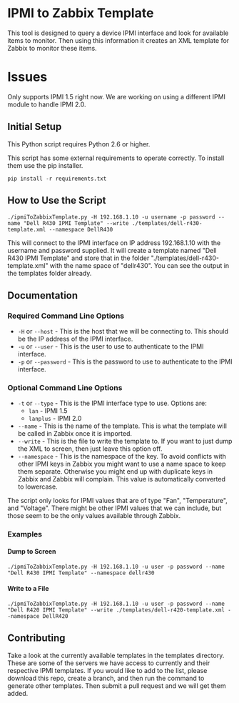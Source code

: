# IPMI to Zabbix Template
This tool is designed to query a device IPMI interface and look for available items to monitor. Then using this information it creates an XML template for Zabbix to monitor these items.

# Issues
Only supports IPMI 1.5 right now. We are working on using a different IPMI module to handle IPMI 2.0.

## Initial Setup
This Python script requires Python 2.6 or higher.

This script has some external requirements to operate correctly. To install them use the pip installer.

`pip install -r requirements.txt`

## How to Use the Script

`./ipmiToZabbixTemplate.py -H 192.168.1.10 -u username -p password --name "Dell R430 IPMI Template" --write ./templates/dell-r430-template.xml --namespace DellR430`

This will connect to the IPMI interface on IP address 192.168.1.10 with the username and password supplied. It will create a template named "Dell R430 IPMI Template" and store that in the folder "./templates/dell-r430-template.xml" with the name space of "dellr430". You can see the output in the templates folder already.

## Documentation

### Required Command Line Options
* `-H` or `--host` - This is the host that we will be connecting to. This should be the IP address of the IPMI interface.
* `-u` or `--user` - This is the user to use to authenticate to the IPMI interface.
* `-p` or `--password` - This is the password to use to authenticate to the IPMI interface.

### Optional Command Line Options
* `-t` or `--type` - This is the IPMI interface type to use. Options are:
    * `lan` - IPMI 1.5
    * `lanplus` - IPMI 2.0
* `--name` - This is the name of the template. This is what the template will be called in Zabbix once it is imported.
* `--write` - This is the file to write the template to. If you want to just dump the XML to screen, then just leave this option off.
* `--namespace` - This is the namespace of the key. To avoid conflicts with other IPMI keys in Zabbix you might want to use a name space to keep them separate. Otherwise you might end up with duplicate keys in Zabbix and Zabbix will complain. This value is automatically converted to lowercase.

The script only looks for IPMI values that are of type "Fan", "Temperature", and "Voltage". There might be other IPMI values that we can include, but those seem to be the only values available through Zabbix.

### Examples

#### Dump to Screen
`./ipmiToZabbixTemplate.py -H 192.168.1.10 -u user -p password --name "Dell R430 IPMI Template" --namespace dellr430`

#### Write to a File
`./ipmiToZabbixTemplate.py -H 192.168.1.10 -u user -p password --name "Dell R420 IPMI Template" --write ./templates/dell-r420-template.xml --namespace DellR420`

## Contributing
Take a look at the currently available templates in the templates directory. These are some of the servers we have access to currently and their respective IPMI templates. If you would like to add to the list, please download this repo, create a branch, and then run the command to generate other templates. Then submit a pull request and we will get them added.